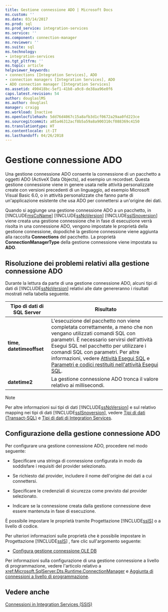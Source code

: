 ```yaml
---
title: Gestione connessione ADO | Microsoft Docs
ms.custom: ''
ms.date: 03/14/2017
ms.prod: sql
ms.prod_service: integration-services
ms.service: ''
ms.component: connection-manager
ms.reviewer: ''
ms.suite: sql
ms.technology:
- integration-services
ms.tgt_pltfrm: ''
ms.topic: article
helpviewer_keywords:
- connections [Integration Services], ADO
- connection managers [Integration Services], ADO
- ADO connection manager [Integration Services]
ms.assetid: 490418bc-5ef1-41b8-a9c8-de38aa96e0f6
caps.latest.revision: 54
author: douglaslMS
ms.author: douglasl
manager: craigg
ms.workload: Inactive
ms.openlocfilehash: 5dd76d4067c15a8afb3d1cf0672a29aa0fd223ce
ms.sourcegitcommit: a85a46312acf8b5a59a8a900310cf088369c4150
ms.translationtype: HT
ms.contentlocale: it-IT
ms.lasthandoff: 04/26/2018
---
```

# <a name="ado-connection-manager"></a>Gestione connessione ADO
  Una gestione connessione ADO consente la connessione di un pacchetto a oggetti ADO (ActiveX Data Objects), ad esempio un recordset. Questa gestione connessione viene in genere usata nelle attività personalizzate create con versioni precedenti di un linguaggio, ad esempio Microsoft Visual Basic 6.0, o in attività personalizzate che fanno parte di un'applicazione esistente che usa ADO per connettersi a un'origine dei dati.  
  
 Quando si aggiunge una gestione connessione ADO a un pacchetto, in [!INCLUDE[msCoName](../../includes/msconame-md.md)] [!INCLUDE[ssNoVersion](../../includes/ssnoversion-md.md)] [!INCLUDE[ssISnoversion](../../includes/ssisnoversion-md.md)] viene creata una gestione connessione che in fase di esecuzione verrà risolta in una connessione ADO, vengono impostate le proprietà della gestione connessione, dopodiché la gestione connessione viene aggiunta alla raccolta **Connections** del pacchetto. La proprietà **ConnectionManagerType** della gestione connessione viene impostata su **ADO**.  
  
## <a name="troubleshooting-the-ado-connection-manager"></a>Risoluzione dei problemi relativi alla gestione connessione ADO  
 Durante la lettura da parte di una gestione connessione ADO, alcuni tipi di dati di [!INCLUDE[ssNoVersion](../../includes/ssnoversion-md.md)] relativi alle date genereranno i risultati mostrati nella tabella seguente.  
  
|Tipo di dati di SQL Server|Risultato|  
|--------------------------|------------|  
|**time**, **datetimeoffset**|L'esecuzione del pacchetto non viene completata correttamente, a meno che non vengano utilizzati comandi SQL con parametri. È necessario servirsi dell'attività Esegui SQL nel pacchetto per utilizzare i comandi SQL con parametri. Per altre informazioni, vedere [Attività Esegui SQL](../../integration-services/control-flow/execute-sql-task.md) e [Parametri e codici restituiti nell'attività Esegui SQL](http://msdn.microsoft.com/library/a3ca65e8-65cf-4272-9a81-765a706b8663).|  
|**datetime2**|La gestione connessione ADO tronca il valore relativo ai millisecondi.|  
  
> [!NOTE]  
>  Per altre informazioni sui tipi di dati [!INCLUDE[ssNoVersion](../../includes/ssnoversion-md.md)] e sul relativo mapping nei tipi di dati [!INCLUDE[ssISnoversion](../../includes/ssisnoversion-md.md)], vedere [Tipi di dati &#40;Transact-SQL&#41;](../../t-sql/data-types/data-types-transact-sql.md) e [Tipi di dati di Integration Services](../../integration-services/data-flow/integration-services-data-types.md).  
  
## <a name="configuring-the-ado-connection-manager"></a>Configurazione della gestione connessione ADO  
 Per configurare una gestione connessione ADO, procedere nel modo seguente:  
  
-   Specificare una stringa di connessione configurata in modo da soddisfare i requisiti del provider selezionato.  
  
-   Se richiesto dal provider, includere il nome dell'origine dei dati a cui connettersi.  
  
-   Specificare le credenziali di sicurezza come previsto dal provider selezionato.  
  
-   Indicare se la connessione creata dalla gestione connessione deve essere mantenuta in fase di esecuzione.  
  
 È possibile impostare le proprietà tramite Progettazione [!INCLUDE[ssIS](../../includes/ssis-md.md)] o a livello di codice.  
  
 Per ulteriori informazioni sulle proprietà che è possibile impostare in Progettazione [!INCLUDE[ssIS](../../includes/ssis-md.md)] , fare clic sull'argomento seguente:  
  
-   [Configura gestione connessione OLE DB](../../integration-services/connection-manager/configure-ole-db-connection-manager.md)  
  
 Per informazioni sulla configurazione di una gestione connessione a livello di programmazione, vedere l'articolo relativo a <xref:Microsoft.SqlServer.Dts.Runtime.ConnectionManager> e [Aggiunta di connessioni a livello di programmazione](../../integration-services/building-packages-programmatically/adding-connections-programmatically.md).  
  
## <a name="see-also"></a>Vedere anche  
 [Connessioni in Integration Services &#40;SSIS&#41;](../../integration-services/connection-manager/integration-services-ssis-connections.md)  
  
  
